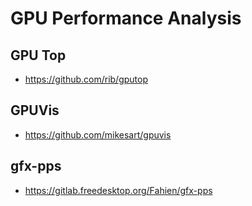 GPU Performance Analysis
========================

## GPU Top

- <https://github.com/rib/gputop>

## GPUVis

- <https://github.com/mikesart/gpuvis>

## gfx-pps

- <https://gitlab.freedesktop.org/Fahien/gfx-pps>
